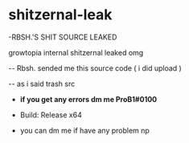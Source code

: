 # shitzernal-leak
-RBSH.'S SHIT SOURCE LEAKED

growtopia internal shitzernal leaked omg

-- Rbsh. sended me this source code ( i did upload )

-- as i said trash src

- **if you get any errors dm me ProB1#0100**

- Build: Release x64 

- you can dm me if have any problem np
